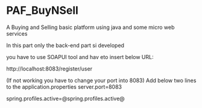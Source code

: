 # PAF_BuyNSell
A Buying and Selling basic platform using java and some micro web services

In this part only the back-end part si developed

you have to use SOAPUI tool and hav eto insert below URL:

http://localhost:8083/register/user

(If not working you have to change your port into 8083)
Add below two lines to the application.properties 
server.port=8083

spring.profiles.active=@spring.profiles.active@
